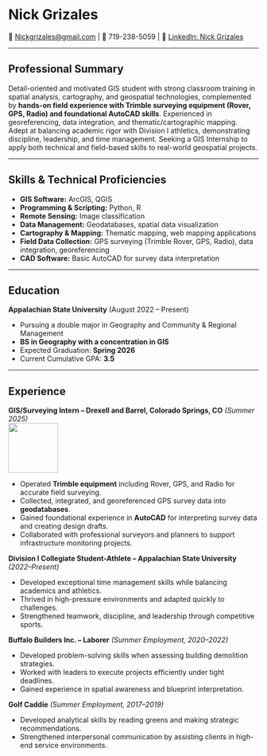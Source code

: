 # Nick Grizales  
📧 Nickgrizales@gmail.com | 📱 719-238-5059 | 🔗 [LinkedIn: Nick Grizales](#)

---

## Professional Summary  
Detail-oriented and motivated GIS student with strong classroom training in spatial analysis, cartography, and geospatial technologies, complemented by **hands-on field experience with Trimble surveying equipment (Rover, GPS, Radio) and foundational AutoCAD skills**. Experienced in georeferencing, data integration, and thematic/cartographic mapping. Adept at balancing academic rigor with Division I athletics, demonstrating discipline, leadership, and time management. Seeking a GIS Internship to apply both technical and field-based skills to real-world geospatial projects.  

---

## Skills & Technical Proficiencies  
- **GIS Software:** ArcGIS, QGIS  
- **Programming & Scripting:** Python, R
- **Remote Sensing:** Image classification  
- **Data Management:** Geodatabases, spatial data visualization  
- **Cartography & Mapping:** Thematic mapping, web mapping applications  
- **Field Data Collection:** GPS surveying (Trimble Rover, GPS, Radio), data integration, georeferencing  
- **CAD Software:** Basic AutoCAD for survey data interpretation  

---

## Education  
**Appalachian State University** (August 2022 – Present)  
- Pursuing a double major in Geography and Community & Regional Management  
- **BS in Geography with a concentration in GIS**  
- Expected Graduation: **Spring 2026**  
- Current Cumulative GPA: **3.5**

---

## Experience  

**GIS/Surveying Intern – Drexell and Barrel, Colorado Springs, CO** *(Summer 2025)*  
<img src="/Drexel-Barrell-&-Co-Logo.png" width="100"/>

- Operated **Trimble equipment** including Rover, GPS, and Radio for accurate field surveying.  
- Collected, integrated, and georeferenced GPS survey data into **geodatabases**.  
- Gained foundational experience in **AutoCAD** for interpreting survey data and creating design drafts.  
- Collaborated with professional surveyors and planners to support infrastructure monitoring projects.  

**Division I Collegiate Student-Athlete – Appalachian State University** *(2022–Present)*  
- Developed exceptional time management skills while balancing academics and athletics.  
- Thrived in high-pressure environments and adapted quickly to challenges.  
- Strengthened teamwork, discipline, and leadership through competitive sports.  

**Buffalo Builders Inc. – Laborer** *(Summer Employment, 2020–2022)*  
- Developed problem-solving skills when assessing building demolition strategies.  
- Worked with leaders to execute projects efficiently under tight deadlines.  
- Gained experience in spatial awareness and blueprint interpretation.  

**Golf Caddie** *(Summer Employment, 2017–2019)*  
- Developed analytical skills by reading greens and making strategic recommendations.  
- Strengthened interpersonal communication by assisting clients in high-end service environments.  
